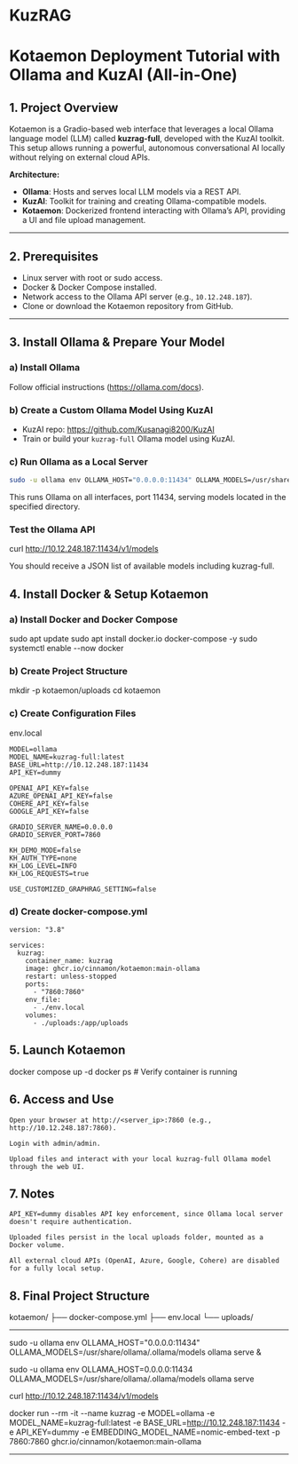 # KuzRAG

# Kotaemon Deployment Tutorial with Ollama and KuzAI (All-in-One)

## 1. Project Overview

Kotaemon is a Gradio-based web interface that leverages a local Ollama language model (LLM) called **kuzrag-full**, developed with the KuzAI toolkit. This setup allows running a powerful, autonomous conversational AI locally without relying on external cloud APIs.

**Architecture:**

- **Ollama**: Hosts and serves local LLM models via a REST API.
- **KuzAI**: Toolkit for training and creating Ollama-compatible models.
- **Kotaemon**: Dockerized frontend interacting with Ollama’s API, providing a UI and file upload management.

---

## 2. Prerequisites

- Linux server with root or sudo access.
- Docker & Docker Compose installed.
- Network access to the Ollama API server (e.g., `10.12.248.187`).
- Clone or download the Kotaemon repository from GitHub.

---

## 3. Install Ollama & Prepare Your Model

### a) Install Ollama

Follow official instructions (https://ollama.com/docs).

### b) Create a Custom Ollama Model Using KuzAI

- KuzAI repo: https://github.com/Kusanagi8200/KuzAI
- Train or build your `kuzrag-full` Ollama model using KuzAI.

### c) Run Ollama as a Local Server

```bash
sudo -u ollama env OLLAMA_HOST="0.0.0.0:11434" OLLAMA_MODELS=/usr/share/ollama/.ollama/models ollama serve &
```
This runs Ollama on all interfaces, port 11434, serving models located in the specified directory.

### Test the Ollama API

curl http://10.12.248.187:11434/v1/models

You should receive a JSON list of available models including kuzrag-full.


## 4. Install Docker & Setup Kotaemon
   
### a) Install Docker and Docker Compose

sudo apt update
sudo apt install docker.io docker-compose -y
sudo systemctl enable --now docker

### b) Create Project Structure

mkdir -p kotaemon/uploads
cd kotaemon

### c) Create Configuration Files
env.local
```
MODEL=ollama
MODEL_NAME=kuzrag-full:latest
BASE_URL=http://10.12.248.187:11434
API_KEY=dummy

OPENAI_API_KEY=false
AZURE_OPENAI_API_KEY=false
COHERE_API_KEY=false
GOOGLE_API_KEY=false

GRADIO_SERVER_NAME=0.0.0.0
GRADIO_SERVER_PORT=7860

KH_DEMO_MODE=false
KH_AUTH_TYPE=none
KH_LOG_LEVEL=INFO
KH_LOG_REQUESTS=true

USE_CUSTOMIZED_GRAPHRAG_SETTING=false
```

### d) Create docker-compose.yml
```
version: "3.8"

services:
  kuzrag:
    container_name: kuzrag
    image: ghcr.io/cinnamon/kotaemon:main-ollama
    restart: unless-stopped
    ports:
      - "7860:7860"
    env_file:
      - ./env.local
    volumes:
      - ./uploads:/app/uploads
```

## 5. Launch Kotaemon

docker compose up -d
docker ps  # Verify container is running

## 6. Access and Use

    Open your browser at http://<server_ip>:7860 (e.g., http://10.12.248.187:7860).

    Login with admin/admin.

    Upload files and interact with your local kuzrag-full Ollama model through the web UI.

## 7. Notes

    API_KEY=dummy disables API key enforcement, since Ollama local server doesn't require authentication.

    Uploaded files persist in the local uploads folder, mounted as a Docker volume.

    All external cloud APIs (OpenAI, Azure, Google, Cohere) are disabled for a fully local setup.

## 8. Final Project Structure

kotaemon/
├── docker-compose.yml
├── env.local
└── uploads/



__________________________________________

sudo -u ollama env OLLAMA_HOST="0.0.0.0:11434" OLLAMA_MODELS=/usr/share/ollama/.ollama/models ollama serve &

sudo -u ollama env OLLAMA_HOST=0.0.0.0:11434 OLLAMA_MODELS=/usr/share/ollama/.ollama/models ollama serve

curl http://10.12.248.187:11434/v1/models

docker run --rm -it   --name kuzrag   -e MODEL=ollama   -e MODEL_NAME=kuzrag-full:latest   -e BASE_URL=http://10.12.248.187:11434   -e API_KEY=dummy   -e EMBEDDING_MODEL_NAME=nomic-embed-text   -p 7860:7860   ghcr.io/cinnamon/kotaemon:main-ollama

__________________________________________
  
